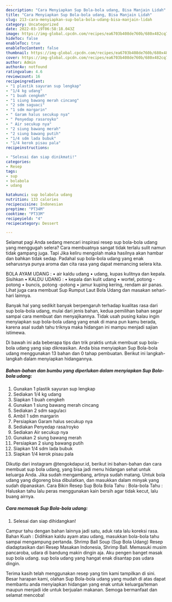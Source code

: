 ```yaml
---
description: "Cara Menyiapkan Sup Bola-bola udang, Bisa Manjain Lidah"
title: "Cara Menyiapkan Sup Bola-bola udang, Bisa Manjain Lidah"
slug: 213-cara-menyiapkan-sup-bola-bola-udang-bisa-manjain-lidah
category: Uncategorized
date: 2022-03-19T06:58:18.043Z
image: https://img-global.cpcdn.com/recipes/ea6703b408de760b/680x482cq70/sup-bola-bola-udang-foto-resep-utama.jpg
hideToc: false
enableToc: true
enableTocContent: false
thumbnail: https://img-global.cpcdn.com/recipes/ea6703b408de760b/680x482cq70/sup-bola-bola-udang-foto-resep-utama.jpg
cover: https://img-global.cpcdn.com/recipes/ea6703b408de760b/680x482cq70/sup-bola-bola-udang-foto-resep-utama.jpg
author: Admin
authorAv: notfound
ratingvalue: 4.6
reviewcount: 16
recipeingredient:
- "1 plastik sayuran sup lengkap"
- "1/4 kg udang"
- "1 buah cengkeh"
- "1 siung bawang merah cincang"
- "2 sdm saguaci"
- "1 sdm margarin"
- " Garam halus secukup nya"
- " Penyedap rasaroyko"
- " Air secukup nya"
- "2 siung bawang merah"
- "2 siung bawang putih"
- "1/4 sdm lada bubuk"
- "1/4 kerok pisau pala"
recipeinstructions:

- "Selesai dan siap dinikmati!"
categories:
- Resep
tags:
- sup
- bolabola
- udang

katakunci: sup bolabola udang 
nutrition: 133 calories
recipecuisine: Indonesian
preptime: "PT34M"
cooktime: "PT33M"
recipeyield: "4"
recipecategory: Dessert

---
```



Selamat pagi Anda sedang mencari inspirasi resep sup bola-bola udang yang menggugah selera? Cara membuatnya sangat tidak terlalu sulit namun tidak gampang juga. Tapi Jika keliru mengolah maka hasilnya akan hambar dan bahkan tidak sedap. Padahal sup bola-bola udang yang enak seharusnya punya aroma dan cita rasa yang dapat memancing selera kita.


BOLA AYAM UDANG : • air kaldu udang • udang, kupas kulitnya dan kepala. Sisihkan • KALDU UDANG : • kepala dan kulit udang • wortel, potong - potong • buncis, potong -potong • jamur kuping kering, rendam air panas. Lihat juga cara membuat Sup Rumput Laut Bola Udang dan masakan sehari-hari lainnya.

Banyak hal yang sedikit banyak berpengaruh terhadap kualitas rasa dari sup bola-bola udang, mulai dari jenis bahan, kedua pemilihan bahan segar sampai cara membuat dan menyajikannya. Tidak usah pusing kalau ingin menyiapkan sup bola-bola udang yang enak di mana pun kamu berada, karena asal sudah tahu triknya maka hidangan ini mampu menjadi sajian istimewa.


Di bawah ini ada beberapa tips dan trik praktis untuk membuat sup bola-bola udang yang siap dikreasikan. Anda bisa menyiapkan Sup Bola-bola udang menggunakan 13 bahan dan 0 tahap pembuatan. Berikut ini langkah-langkah dalam menyiapkan hidangannya.

<!--inarticleads1-->

##### Bahan-bahan dan bumbu yang diperlukan dalam menyiapkan Sup Bola-bola udang:

1. Gunakan 1 plastik sayuran sup lengkap
1. Sediakan 1/4 kg udang
1. Siapkan 1 buah cengkeh
1. Gunakan 1 siung bawang merah cincang
1. Sediakan 2 sdm sagu/aci
1. Ambil 1 sdm margarin
1. Persiapkan  Garam halus secukup nya
1. Sediakan  Penyedap rasa/royko
1. Sediakan  Air secukup nya
1. Gunakan 2 siung bawang merah
1. Persiapkan 2 siung bawang putih
1. Siapkan 1/4 sdm lada bubuk
1. Siapkan 1/4 kerok pisau pala


Dikutip dari instagram @tengokdapur.id, berikut ini bahan-bahan dan cara membuat sup bola udang, yang bisa jadi menu hidangan sehat untuk keluarga Anda. Jika sudah mengambang, artinya sudah matang. Untuk bola udang yang digoreng bisa dibulatkan, dan masukkan dalam minyak yang sudah dipanaskan. Cara Bikin Resep Sup Bola Bola Tahu : Bola-bola Tahu : Haluskan tahu lalu peras menggunakan kain bersih agar tidak kecut, lalu buang airnya. 

<!--inarticleads2-->

##### Cara memasak Sup Bola-bola udang:


1. Selesai dan siap dihidangkan!

Campur tahu dengan bahan lainnya jadi satu, aduk rata lalu koreksi rasa. Bahan Kuah : Didihkan kaldu ayam atau udang, masukkan bola-bola tahu sampai mengampung pertanda. Shrimp Ball Soup (Sup Bola Udang) Resep diadaptasikan dari Resep Masakan Indonesia, Shrimp Ball. Memasuki musim pancaroba, udara di bandung makin dingin aja. Aku pengen banget masak sup bola udang. sup bola udang yang hangat enak disantap pas udara dingin. 

Terima kasih telah menggunakan resep yang tim kami tampilkan di sini. Besar harapan kami, olahan Sup Bola-bola udang yang mudah di atas dapat membantu anda menyiapkan hidangan yang enak untuk keluarga/teman maupun menjadi ide untuk berjualan makanan. Semoga bermanfaat dan selamat mencoba!
